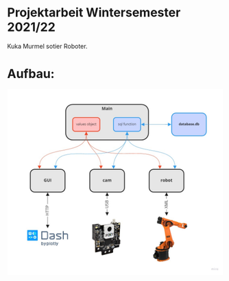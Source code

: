 # Projektarbeit Wintersemester 2021/22
Kuka Murmel sotier Roboter.
# Aufbau:
![Database](./pictures/aufbau.jpg)